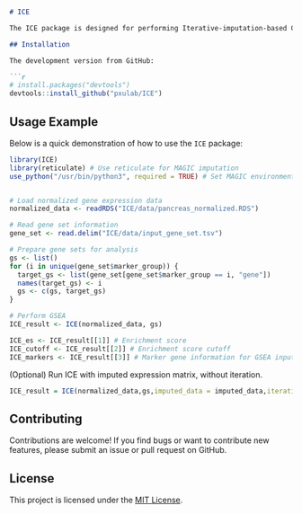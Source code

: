 ```markdown
# ICE

The ICE package is designed for performing Iterative-imputation-based Cell Enrichment on normalized gene expression data. It includes functions to compute enrichment scores and identify marker genes associated with specific gene sets.

## Installation

The development version from GitHub:

```r
# install.packages("devtools")
devtools::install_github("pxulab/ICE")
```

## Usage Example

Below is a quick demonstration of how to use the `ICE` package:

```r
library(ICE)
library(reticulate) # Use reticulate for MAGIC imputation
use_python("/usr/bin/python3", required = TRUE) # Set MAGIC environment


# Load normalized gene expression data
normalized_data <- readRDS("ICE/data/pancreas_normalized.RDS")

# Read gene set information
gene_set <- read.delim("ICE/data/input_gene_set.tsv")

# Prepare gene sets for analysis
gs <- list()
for (i in unique(gene_set$marker_group)) {
  target_gs <- list(gene_set[gene_set$marker_group == i, "gene"])
  names(target_gs) <- i
  gs <- c(gs, target_gs)
}

# Perform GSEA
ICE_result <- ICE(normalized_data, gs)

ICE_es <- ICE_result[[1]] # Enrichment score
ICE_cutoff <- ICE_result[[2]] # Enrichment score cutoff
ICE_markers <- ICE_result[[3]] # Marker gene information for GSEA input
```

(Optional) Run ICE with imputed expression matrix, without iteration.

```r
ICE_result = ICE(normalized_data,gs,imputed_data = imputed_data,iteration = FALSE)
```


## Contributing

Contributions are welcome! If you find bugs or want to contribute new features, please submit an issue or pull request on GitHub.


## License

This project is licensed under the [MIT License](LICENSE).
```
